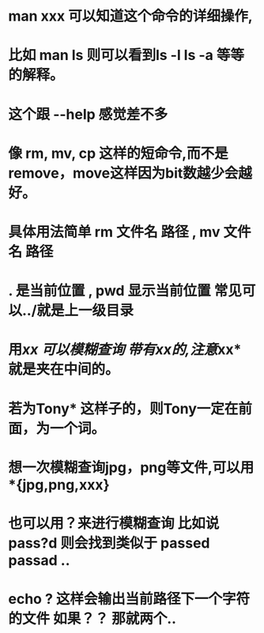 #  man xxx 可以知道这个命令的详细操作,

#  比如 man ls 则可以看到ls -l  ls -a  等等的解释。

#  这个跟  --help 感觉差不多

#  像 rm, mv, cp 这样的短命令,而不是remove，move这样因为bit数越少会越好。

#  具体用法简单 rm 文件名 路径 ,  mv 文件名 路径 

#  . 是当前位置 , pwd 显示当前位置 常见可以../就是上一级目录

#  用*xx 可以模糊查询 带有xx的,注意*xx* 就是夹在中间的。 
#  若为Tony* 这样子的，则Tony一定在前面，为一个词。

#  想一次模糊查询jpg，png等文件,可以用  *{jpg,png,xxx}

#  也可以用？来进行模糊查询 比如说 pass?d 则会找到类似于 passed passad .. 

#  echo ?   这样会输出当前路径下一个字符的文件  如果？？ 那就两个..

